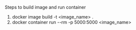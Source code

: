 Steps to build image and run container

1. docker image  build -t <image_name> .
2. docker container run --rm -p 5000:5000 <image_name>
